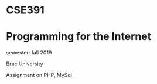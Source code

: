 # CSE391
# Programming for the Internet

semester: fall 2019

Brac University

Assignment on PHP, MySql
